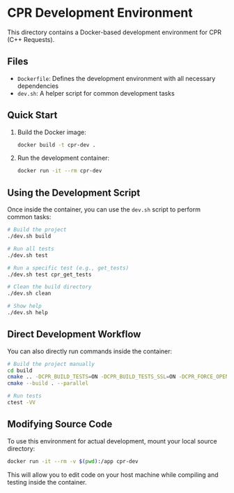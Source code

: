 # CPR Development Environment

This directory contains a Docker-based development environment for CPR (C++ Requests).

## Files

- `Dockerfile`: Defines the development environment with all necessary dependencies
- `dev.sh`: A helper script for common development tasks

## Quick Start

1. Build the Docker image:
   ```bash
   docker build -t cpr-dev .
   ```

2. Run the development container:
   ```bash
   docker run -it --rm cpr-dev
   ```

## Using the Development Script

Once inside the container, you can use the `dev.sh` script to perform common tasks:

```bash
# Build the project
./dev.sh build

# Run all tests
./dev.sh test

# Run a specific test (e.g., get_tests)
./dev.sh test cpr_get_tests

# Clean the build directory
./dev.sh clean

# Show help
./dev.sh help
```

## Direct Development Workflow

You can also directly run commands inside the container:

```bash
# Build the project manually
cd build
cmake .. -DCPR_BUILD_TESTS=ON -DCPR_BUILD_TESTS_SSL=ON -DCPR_FORCE_OPENSSL_BACKEND=ON -DCPR_USE_SYSTEM_CURL=ON
cmake --build . --parallel

# Run tests
ctest -VV
```

## Modifying Source Code

To use this environment for actual development, mount your local source directory:

```bash
docker run -it --rm -v $(pwd):/app cpr-dev
```

This will allow you to edit code on your host machine while compiling and testing inside the container.